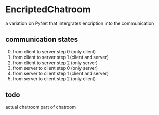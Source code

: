 # EncriptedChatroom
a variation on PyNet that intergrates encription into the communication 

## communication states

0. from client to server step 0 (only client)
1. from client to server step 1 (client and server)
2. from client to server step 2 (only server)
3. from server to client step 0 (only server)
4. from server to client step 1 (client and server)
5. from server to client step 2 (only client)

## todo
actual chatroom part of chatroom
